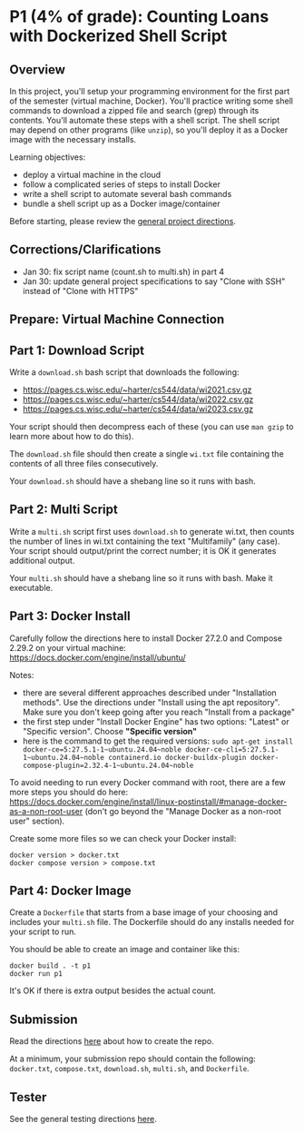 # P1 (4% of grade): Counting Loans with Dockerized Shell Script

## Overview

In this project, you'll setup your programming environment for the
first part of the semester (virtual machine, Docker).  You'll practice
writing some shell commands to download a zipped file and search
(grep) through its contents.  You'll automate these steps with a shell
script.  The shell script may depend on other programs (like `unzip`),
so you'll deploy it as a Docker image with the necessary installs.

Learning objectives:
* deploy a virtual machine in the cloud
* follow a complicated series of steps to install Docker
* write a shell script to automate several bash commands
* bundle a shell script up as a Docker image/container

Before starting, please review the [general project directions](../projects.md).

## Corrections/Clarifications

* Jan 30: fix script name (count.sh to multi.sh) in part 4
* Jan 30: update general project specifications to say "Clone with SSH" instead of "Clone with HTTPS"

## Prepare: Virtual Machine Connection

## Part 1: Download Script

Write a `download.sh` bash script that downloads the following:

* https://pages.cs.wisc.edu/~harter/cs544/data/wi2021.csv.gz
* https://pages.cs.wisc.edu/~harter/cs544/data/wi2022.csv.gz
* https://pages.cs.wisc.edu/~harter/cs544/data/wi2023.csv.gz

Your script should then decompress each of these (you can use `man gzip` to
learn more about how to do this).

The `download.sh` file should then create a single `wi.txt` file
containing the contents of all three files consecutively.

Your `download.sh` should have a shebang line so it runs with bash.

## Part 2: Multi Script

Write a `multi.sh` script first uses `download.sh` to generate wi.txt, then
counts the number of lines in wi.txt containing the text "Multifamily"
(any case).  Your script should output/print the correct number; it is
OK it generates additional output.

Your `multi.sh` should have a shebang line so it runs with bash.  Make
it executable.

## Part 3: Docker Install

Carefully follow the directions here to install Docker 27.2.0 and Compose 2.29.2 on your virtual machine: https://docs.docker.com/engine/install/ubuntu/

Notes:
* there are several different approaches described under "Installation methods".  Use the directions under "Install using the apt repository".  Make sure you don't keep going after you reach "Install from a package"
* the first step under "Install Docker Engine" has two options: "Latest" or "Specific version".  Choose **"Specific version"**
* here is the command to get the required versions: `sudo apt-get install docker-ce=5:27.5.1-1~ubuntu.24.04~noble docker-ce-cli=5:27.5.1-1~ubuntu.24.04~noble containerd.io docker-buildx-plugin docker-compose-plugin=2.32.4-1~ubuntu.24.04~noble`

To avoid needing to run every Docker command with root, there are a
few more steps you should do here:
https://docs.docker.com/engine/install/linux-postinstall/#manage-docker-as-a-non-root-user
(don't go beyond the "Manage Docker as a non-root user" section).

Create some more files so we can check your Docker install:

```
docker version > docker.txt
docker compose version > compose.txt
```

## Part 4: Docker Image

Create a `Dockerfile` that starts from a base image of your choosing
and includes your `multi.sh` file.  The Dockerfile should do any
installs needed for your script to run.

You should be able to create an image and container like this:

```
docker build . -t p1
docker run p1
```

It's OK if there is extra output besides the actual count.

## Submission

Read the directions [here](../projects.md) about how to create the
repo.

At a minimum, your submission repo should contain the following:
`docker.txt`, `compose.txt`, `download.sh`, `multi.sh`, and
`Dockerfile`.

## Tester

See the general testing directions [here](../projects.md).
